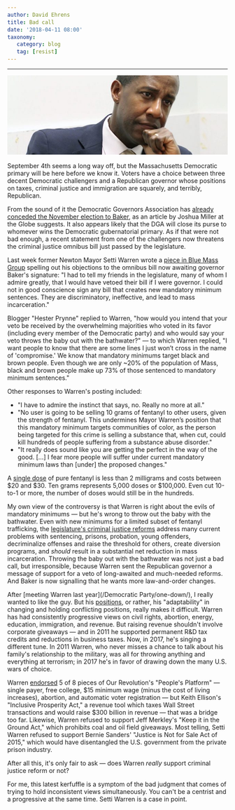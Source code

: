 ```yaml
---
author: David Ehrens
title: Bad call
date: '2018-04-11 08:00'
taxonomy:
   category: blog
   tag: [resist]
---
```

---

![](warren.jpg)

September 4th seems a long way off, but the Massachusetts Democratic primary will be here before we know it. Voters have a choice between three decent Democratic challengers and a Republican governor whose positions on taxes, criminal justice and immigration are squarely, and terribly, Republican.

From the sound of it the Democratic Governors Association has [already conceded the November election to Baker](https://www.bostonglobe.com/metro/2018/02/24/will-another-baker-gubernatorial-run-successful/UQ8q8L4KVxSgQSdxumnNUO/story.html), as an article by Joshua Miller at the Globe suggests. It also appears likely that the DGA will close its purse to whomever wins the Democratic gubernatorial primary. As if that were not bad enough, a recent statement from one of the challengers now threatens the criminal justice omnibus bill just passed by the legislature.

Last week former Newton Mayor Setti Warren wrote a [piece in Blue Mass Group](http://bluemassgroup.com/2018/04/standing-up/) spelling out his objections to the omnibus bill now awaiting governor Baker's signature: "I had to tell my friends in the legislature, many of whom I admire greatly, that I would have vetoed their bill if I were governor. I could not in good conscience sign any bill that creates new mandatory minimum sentences. They are discriminatory, ineffective, and lead to mass incarceration."

Blogger "Hester Prynne" replied to Warren, "how would you intend that your veto be received by the overwhelming majorities who voted in its favor (including every member of the Democratic party) and who would say your veto throws the baby out with the bathwater?" — to which Warren replied, "I want people to know that there are some lines I just won’t cross in the name of 'compromise.' We know that mandatory minimums target black and brown people. Even though we are only ~20% of the population of Mass, black and brown people make up 73% of those sentenced to mandatory minimum sentences."

Other responses to Warren's posting included:

- "I have to admire the instinct that says, no. Really no more at all."
- "No user is going to be selling 10 grams of fentanyl to other users, given the strength of fentanyl. This undermines Mayor Warren’s position that this mandatory minimum targets communities of color, as the person being targeted for this crime is selling a substance that, when cut, could kill hundreds of people suffering from a substance abuse disorder."
- "It really does sound like you are getting the perfect in the way of the good. […] I fear more people will suffer under current mandatory minimum laws than [under] the proposed changes."

A [single dose](https://news.vice.com/article/americas-new-deadliest-drug-fentanyl) of pure fentanyl is less than 2 milligrams and costs between \$20 and \$30. Ten grams represents 5,000 doses or $100,000. Even cut 10-to-1 or more, the number of doses would still be in the hundreds.

My own view of the controversy is that Warren is right about the evils of mandatory minimums — but he's wrong  to throw out the baby with the bathwater. Even with new minimums for a limited subset of fentanyl trafficking, the [legislature's criminal justice reforms](https://willbrownsberger.com/final-criminal-justice-package-released/) address many current problems with sentencing, prisons, probation, young offenders, decriminalize offenses and raise the threshold for others, create diversion programs, and *should* result in a substantial net reduction in mass incarceration. Throwing the baby out with the bathwater was not just a bad call, but irresponsible, because Warren sent the Republican governor a message of support for a veto of long-awaited and much-needed reforms. And Baker is now signalling that he wants more law-and-order changes. 

After [meeting Warren last year](/Democratic Party/one-down/), I really wanted to like the guy. But his [positions](http://www.ontheissues.org/Setti_Warren.htm), or rather, his "adaptability" in changing and holding conflicting positions, really makes it difficult. Warren has had consistently progressive views on civil rights, abortion, energy, education, immigration, and revenue. But raising revenue shouldn't involve corporate giveaways — and in 2011 he supported permanent R&D tax credits and reductions in business taxes. Now, in 2017, he's singing a different tune. In 2011 Warren, who never misses a chance to talk about his family's relationship to the military, was all for throwing anything and everything at terrorism; in 2017 he's in favor of drawing down the many U.S. wars of choice. 

Warren [endorsed](http://governor.ontheissues.org/Archive/2018_MA_Gov_Principles_+_Values.htm) 5 of 8 pieces of Our Revolution's "People's Platform" — single payer, free college, $15 minimum wage (minus the cost of living increases), abortion, and automatic voter registration — but Keith Ellison's "Inclusive Prosperity Act," a revenue tool which taxes Wall Street transactions and would raise \$300 billion in revenue — that was a bridge too far. Likewise, Warren refused to support Jeff Merkley's "Keep it in the Ground Act," which prohibits coal and oil field giveaways. Most telling, Setti Warren refused to support Bernie Sanders' "Justice is Not for Sale Act of 2015," which would have disentangled the U.S. government from the private prison industry. 

After all this, it's only fair to ask — does Warren *really* support criminal justice reform or not?

For me, this latest kerfuffle is a symptom of the bad judgment that comes of trying to hold inconsistent views simultaneously. You can't be a centrist and a progressive at the same time. Setti Warren is a case in point.

